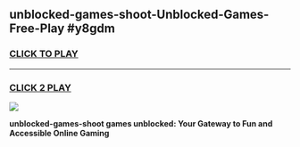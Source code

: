 
## unblocked-games-shoot-Unblocked-Games-Free-Play #y8gdm
<h3>
<a href="https://us.freeplayer.one?title=unblocked-games-shoot&ref=9M">CLICK TO PLAY</a></h3>
<hr>

<h3>
<a href="https://us.freeplayer.one?title=unblocked-games-shoot&ref=9M">CLICK 2 PLAY</a>
  
</h3>

<a href="https://us.freeplayer.one?title=unblocked-games-shoot&ref=9M"><img src="https://clearcache.store/games.png"></a>


**unblocked-games-shoot games unblocked: Your Gateway to Fun and Accessible Online Gaming**
